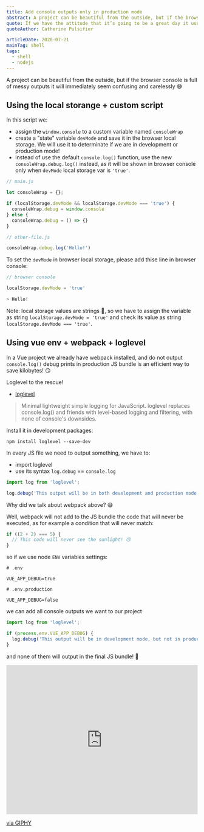 ```yaml
---
title: Add console outputs only in production mode
abstract: A project can be beautiful from the outside, but if the browser console is full of messy outputs it will immediately seem confusing and carelessly.
quote: If we have the attitude that it’s going to be a great day it usually is.
quoteAuthor: Catherine Pulsifier

articleDate: 2020-07-21
mainTag: shell
tags:
  - shell
  - nodejs
---
```


A project can be beautiful from the outside, but if the browser console is full of messy outputs it will immediately seem confusing and carelessly 😅

## Using the local storange + custom script

In this script we:
- assign the `window.console` to a custom variable named `consoleWrap`
- create a "state" variable `devMode` and save it in the browser local storage. We will use it to determinate if we are in development or production mode!
- instead of use the default `console.log()` function, use the new `consoleWrap.debug.log()` instead, as it will be shown in browser console only when `devMode` local storage var is `'true'`.

```js
// main.js

let consoleWrap = {};

if (localStorage.devMode && localStorage.devMode === 'true') {
  consoleWrap.debug = window.console
} else {
  consoleWrap.debug = () => {}
}
```

```js
// other-file.js

consoleWrap.debug.log('Hello!')
```

To set the `devMode` in browser local storage, please add thise line in browser console:

```js
// browser console

localStorage.devMode = 'true'

> Hello!
```

Note: local storage values are strings 🤭, so we have to assign the variable as string `localStorage.devMode = 'true'` and check its value as string `localStorage.devMode === 'true'`.

## Using vue env + webpack + loglevel

In a Vue project we already have webpack installed, and do not output `console.log()` debug prints in production JS bundle is an efficient way to save kilobytes! 😏

Loglevel to the rescue!

- [loglevel](https://github.com/pimterry/loglevel)

> Minimal lightweight simple logging for JavaScript. loglevel replaces console.log() and friends with level-based logging and filtering, with none of console's downsides.

Install it in development packages:

```shell
npm install loglevel --save-dev
```

In every JS file we need to output something, we have to:
- import loglevel
- use its syntax `log.debug` == `console.log`

```js
import log from 'loglevel';

log.debug('This output will be in both development and production mode')
```

Why did we talk about webpack above? 😅

Well, webpack will not add to the JS bundle the code that will never be executed, as for example a condition that will never match:

```js
if ((2 + 2) === 5) {
  // This code will never see the sunlight! 😢
}
```

so if we use node `ENV` variables settings:

```shell
# .env

VUE_APP_DEBUG=true
```

```shell
# .env.production

VUE_APP_DEBUG=false
```

we can add all console outputs we want to our project

```js
import log from 'loglevel';

if (process.env.VUE_APP_DEBUG) {
  log.debug('This output will be in development mode, but not in production mode')
}
```

and none of them will output in the final JS bundle! 🎉

<div class="s-giphy s-giphy--medium-d">
  <div style="width:100%;height:0;padding-bottom:78%;position:relative;"><iframe src="https://giphy.com/embed/3rgXBvnbXtxwaWmhr2" width="100%" height="100%" style="position:absolute" frameBorder="0" class="giphy-embed" allowFullScreen></iframe></div><p><a href="https://giphy.com/gifs/dancing-dinosaur-t-rex-3rgXBvnbXtxwaWmhr2">via GIPHY</a></p>
</div>
